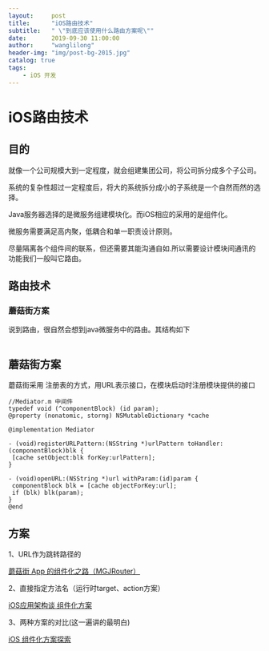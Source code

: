 ```yaml
---
layout:     post
title:      "iOS路由技术"
subtitle:   " \"到底应该使用什么路由方案呢\""
date:       2019-09-30 11:00:00
author:     "wanglilong"
header-img: "img/post-bg-2015.jpg"
catalog: true
tags:
    - iOS 开发
---
```



# iOS路由技术

## 目的

就像一个公司规模大到一定程度，就会组建集团公司，将公司拆分成多个子公司。

系统的复杂性超过一定程度后，将大的系统拆分成小的子系统是一个自然而然的选择。

Java服务器选择的是微服务组建模块化。而iOS相应的采用的是组件化。

微服务需要满足高内聚，低耦合和单一职责设计原则。

尽量隔离各个组件间的联系，但还需要其能沟通自如.所以需要设计模块间通讯的功能我们一般叫它路由。

## 路由技术

### 蘑菇街方案

说到路由，很自然会想到java微服务中的路由。其结构如下

![]()


## 蘑菇街方案
蘑菇街采用 注册表的方式，用URL表示接口，在模块启动时注册模块提供的接口

```
//Mediator.m 中间件
typedef void (^componentBlock) (id param);
@property (nonatomic, storng) NSMutableDictionary *cache

@implementation Mediator

- (void)registerURLPattern:(NSString *)urlPattern toHandler:(componentBlock)blk {
 [cache setObject:blk forKey:urlPattern];
}

- (void)openURL:(NSString *)url withParam:(id)param {
 componentBlock blk = [cache objectForKey:url];
 if (blk) blk(param);
}
@end
```


## 方案
1、URL作为跳转路径的

[蘑菇街 App 的组件化之路（MGJRouter）](https://limboy.me/tech/2016/03/10/mgj-components.html)

2、直接指定方法名（运行时target、action方案）

[iOS应用架构谈 组件化方案](https://casatwy.com/iOS-Modulization.html)

3、两种方案的对比(这一遍讲的最明白)

[iOS 组件化方案探索](http://blog.cnbang.net/tech/3080/)
